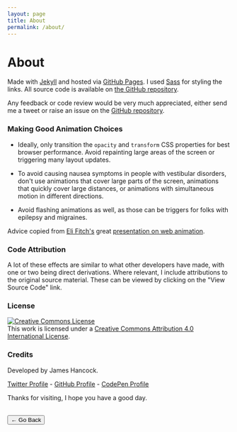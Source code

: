 ```yaml
---
layout: page
title: About
permalink: /about/
---
```


# About

Made with [Jekyll](https://jekyllrb.com/) and hosted via [GitHub Pages](https://pages.github.com/). I used [Sass](https://sass-lang.com/) for styling the links. All source code is available on [the GitHub repository](https://github.com/jhancock532/link-hover-effects).

Any feedback or code review would be very much appreciated, either send me a tweet or raise an issue on the [GitHub repository](https://github.com/jhancock532/link-hover-effects).

### Making Good Animation Choices

- Ideally, only transition the `opacity` and `transform` CSS properties for best browser performance. Avoid repainting large areas of the screen or triggering many layout updates.

- To avoid causing nausea symptoms in people with vestibular disorders, don't use animations that cover large parts of the screen, animations that quickly cover large distances, or animations with simultaneous motion in different directions.

- Avoid flashing animations as well, as those can be triggers for folks with epilepsy and migraines.

Advice copied from [Eli Fitch's](http://eli.wtf/) great [presentation on web animation](http://assets.eli.wtf/talks/animation-talk-webu-2018/#/34?presenter).

### Code Attribution

A lot of these effects are similar to what other developers have made, with one or two being direct derivations. Where relevant, I include attributions to the original source material. These can be viewed by clicking on the "View Source Code" link.

### License

<a rel="license" href="http://creativecommons.org/licenses/by/4.0/"><img alt="Creative Commons License" style="border-width:0" src="https://i.creativecommons.org/l/by/4.0/88x31.png" /></a><br />This work is licensed under a <a rel="license" href="http://creativecommons.org/licenses/by/4.0/">Creative Commons Attribution 4.0 International License</a>.

### Credits

Developed by James Hancock.

[Twitter Profile](https://twitter.com/jhancock532) - [GitHub Profile](https://github.com/jhancock532) -  [CodePen Profile](https://codepen.io/jhancock532)

Thanks for visiting, I hope you have a good day.

<br>
<button class="button" onclick="window.history.back()">← Go Back</button>